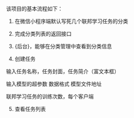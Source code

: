 该项目的基本流程如下：

1. 在微信小程序端默认写死几个联邦学习任务的分类

2. 完成分类列表的返回接口

3. {后台}，能够在分类管理中查看到分类信息

4. 创建任务

输入任务名称，任务封面，任务简介（富文本框）

输入模型的超参数 数据格式 模型文件地址 

联邦学习任务的训练次数，每个客户端

5. 查看任务列表